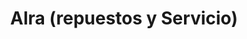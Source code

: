 ---
title: "Alra (repuestos y Servicio)"
url: /ciudad-autonoma-de-buenos-aires/alra-repuestos-y-servicio/
shop: reparación de automóviles
---